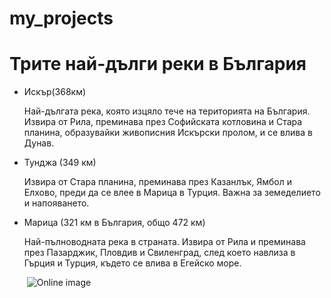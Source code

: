 # my_projects
<!DOCTYPE html>
<html>
<head>
<title>Задача за самостоятелна работа по ИТ</title>
</head>
<body>

<h1>Трите най-дълги реки в България</h1>

<ul>
<li>Искър(368км)</li>
<p>Най-дългата река, която изцяло тече на територията на България. Извира от Рила, преминава през Софийската котловина и Стара планина, образувайки живописния Искърски пролом, и се влива в Дунав.</p>
<li>Тунджа (349 км)</li>
<p>Извира от Стара планина, преминава през Казанлък, Ямбол и Елхово, преди да се влее в Марица в Турция. Важна за земеделието и напояването.</p>
<li>Марица (321 км в България, общо 472 км)</li>
<p>Най-пълноводната река в страната. Извира от Рила и преминава през Пазарджик, Пловдив и Свиленград, след което навлиза в Гърция и Турция, където се влива в Егейско море.</p>

<img>
<img src="https://api.deepai.org/job-view-file/902ec731-0843-4c77-a4aa-17338fd4f7e6/outputs/output.jpg" alt="Online image">
</body>
